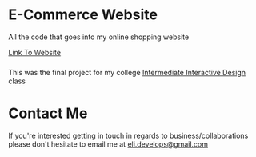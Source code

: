 # E-Commerce Website
All the code that goes into my online shopping website

[Link To Website](https://www.albany.edu/~em421433/CINF%20362/Midterm/html/ "Happy Feets")

###
This was the final project for my college [Intermediate Interactive Design](https://github.com/emonzon42/CINF-362 "My Classwork") class


# Contact Me
If you're interested getting in touch in regards to business/collaborations 
please don't hesitate to email me at eli.develops@gmail.com
